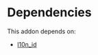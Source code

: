 # Dependencies

This addon depends on:

- [l10n_id](https://github.com/bringout/oca-ocb-l10n_asia-pacific/tree/efdea80ab89e6fd2dde7037541c6b7598c085136/odoo-bringout-oca-ocb-l10n_id)
